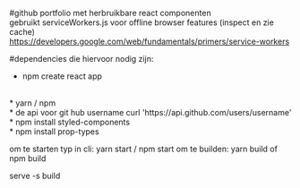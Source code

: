 #github portfolio met herbruikbare react componenten
<br>
gebruikt serviceWorkers.js voor offline browser features (inspect en zie cache)
<br>
https://developers.google.com/web/fundamentals/primers/service-workers

#dependencies die hiervoor nodig zijn:

* npm create react app
<br>
* yarn / npm
<br>
* de api voor git hub username curl 'https://api.github.com/users/username'
<br>
* npm install styled-components
<br>
* npm install prop-types



om te starten typ in cli: yarn start / npm start
om te builden: yarn build of npm build

serve -s build
